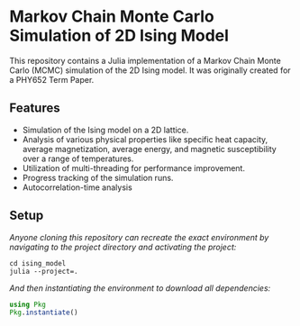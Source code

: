 # Markov Chain Monte Carlo Simulation of 2D Ising Model

This repository contains a Julia implementation of a Markov Chain Monte Carlo (MCMC) simulation of the 2D Ising model. It was originally created for a PHY652 Term Paper.

## Features

- Simulation of the Ising model on a 2D lattice.
- Analysis of various physical properties like specific heat capacity, average magnetization, average energy, and magnetic susceptibility over a range of temperatures.
- Utilization of multi-threading for performance improvement.
- Progress tracking of the simulation runs.
- Autocorrelation-time analysis

## Setup
_Anyone cloning this repository can recreate the exact environment by navigating to the project directory and activating the project:_
```shell
cd ising_model
julia --project=.
```
_And then instantiating the environment to download all dependencies:_
```julia
using Pkg
Pkg.instantiate()
```